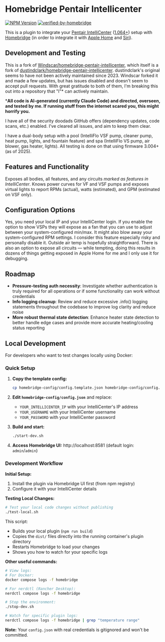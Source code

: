 # Homebridge Pentair Intellicenter
[![NPM Version](https://img.shields.io/npm/v/homebridge-pentair-intellicenter-ai.svg)](https://www.npmjs.com/package/homebridge-pentair-intellicenter-ai) [![verified-by-homebridge](https://badgen.net/badge/homebridge/verified/purple)](https://github.com/homebridge/homebridge/wiki/Verified-Plugins)

This is a plugin to integrate your [Pentair IntelliCenter](https://www.pentair.com/en-us/products/residential/pool-spa-equipment/pool-automation/intellicenter-control-system.html) ([1.064+](https://www.pentair.com/en-us/education-support/residential/product-support/pentair-pool-and-spa-software-downloads/intellicenter-download.html)) setup with [Homebridge](https://homebridge.io) (in order to integrate it with [Apple Home](https://www.apple.com/home-app/) and [Siri](https://www.apple.com/siri/)).

## Development and Testing

This is a fork of [Windscar/homebridge-pentair-intellicenter](https://github.com/Windscar/homebridge-pentair-intellicenter), which itself is a fork of [dustindclark/homebridge-pentair-intellicenter](https://github.com/dustindclark/homebridge-pentair-intellicenter). dustindclark's original seems to have not been actively maintained since 2023. Windscar forked it and made a few updates, but has issues disabled and doesn't seem to accept pull requests. With great gratitude to both of them, I'm breaking this out into a repository that "I"* can actively maintain.

***All code is AI-generated (currently Claude Code) and directed, overseen, and tested by me. If running stuff from the internet scared you, this might horrify you.**

I have all of the security doodads GitHub offers (dependency updates, code scans, etc.) enabled. I've cleared all issues, and aim to keep them clear.

I have a dual-body setup with a pool (IntelliFlo VSF pump, cleaner pump, heat pump, lights, and fountain feature) and spa (IntelliFlo VS pump, air blower, gas heater, lights). All testing is done on that using firmware 3.004+ (as of 2025).

## Features and Functionality

Exposes all bodies, all features, and any circuits *marked as features in IntelliCenter*. Knows power curves for VF and VSF pumps and exposes virtual lights to report RPMs (actual), watts (estimated), and GPM (estimated on VSF only).

## Configuration Options

Yes, you need your local IP and your IntelliCenter login. If you enable the option to show VSPs they will expose as a fan that you can use to adjust between your system-configured min/max. It might also blow away your system-configured RPM settings. I consider this feature especially risky and personally disable it. Outside air temp is hopefully straightforward. There is also an option to expose all circuits — while tempting, doing this results in dozens of things getting exposed in Apple Home for me and I only use it for debugging.

## Roadmap

- **Pressure-testing auth necessity**: Investigate whether authentication is truly required for all operations or if some functionality can work without credentials
- **Info logging cleanup**: Review and reduce excessive .info() logging statements throughout the codebase to improve log clarity and reduce noise
- **More robust thermal state detection**: Enhance heater state detection to better handle edge cases and provide more accurate heating/cooling status reporting

## Local Development

For developers who want to test changes locally using Docker:

### Quick Setup

1. **Copy the template config:**
   ```bash
   cp homebridge-config/config.template.json homebridge-config/config.json
   ```

2. **Edit `homebridge-config/config.json`** and replace:
   - `YOUR_INTELLICENTER_IP` with your IntelliCenter's IP address
   - `YOUR_USERNAME` with your IntelliCenter username
   - `YOUR_PASSWORD` with your IntelliCenter password

3. **Build and start:**
   ```bash
   ./start-dev.sh
   ```

4. **Access Homebridge UI:** http://localhost:8581 (default login: `admin`/`admin`)

### Development Workflow

**Initial Setup:**
1. Install the plugin via Homebridge UI first (from npm registry)
2. Configure it with your IntelliCenter details

**Testing Local Changes:**
```bash
# Test your local code changes without publishing
./test-local.sh
```

This script:
- Builds your local plugin (`npm run build`)
- Copies the `dist/` files directly into the running container's plugin directory
- Restarts Homebridge to load your changes
- Shows you how to watch for your specific logs

**Other useful commands:**
```bash
# View logs:
# For Docker:
docker compose logs -f homebridge

# For nerdctl (Rancher Desktop):
nerdctl compose logs -f homebridge

# Stop the environment:
./stop-dev.sh

# Watch for specific plugin logs:
nerdctl compose logs -f homebridge | grep "temperature range"
```

**Note:** Your `config.json` with real credentials is gitignored and won't be committed.
